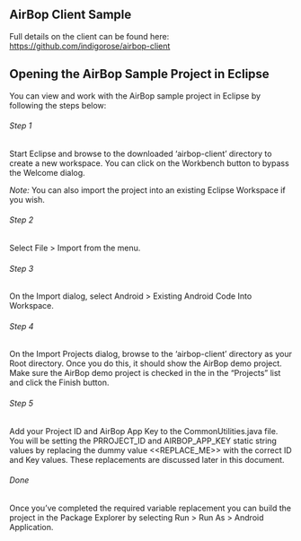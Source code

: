 ## AirBop Client Sample

Full details on the client can be found here: https://github.com/indigorose/airbop-client

## Opening the AirBop Sample Project in Eclipse

You can view and work with the AirBop sample project in Eclipse by following the steps below:

###### Step 1

Start Eclipse and browse to the downloaded ‘airbop-client’ directory to create a new workspace. You can click on the Workbench button to bypass the Welcome dialog.

*Note:* You can also import the project into an existing Eclipse Workspace if you wish. 

###### Step 2

Select File > Import from the menu.

###### Step 3

On the Import dialog, select Android > Existing Android Code Into Workspace.

###### Step 4

On the Import Projects dialog, browse to the ‘airbop-client’ directory as your Root directory. Once you do this, it should show the AirBop demo project. Make sure the AirBop demo project is checked in the in the “Projects” list and click the Finish button.

###### Step 5

Add your Project ID and AirBop App Key to the CommonUtilities.java file. You will be setting the PRROJECT_ID and AIRBOP_APP_KEY static string values by replacing the dummy value <<REPLACE_ME>> with the correct ID and Key values. These replacements are discussed later in this document.

###### Done

Once you’ve completed the required variable replacement you can build the project in the Package Explorer by selecting Run > Run As > Android Application.
